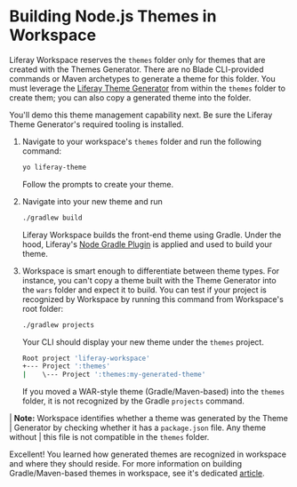 # Building Node.js Themes in Workspace

Liferay Workspace reserves the `themes` folder only for themes that are created 
with the Themes Generator. There are no Blade CLI-provided commands or Maven 
archetypes to generate a theme for this folder. You must leverage the 
[Liferay Theme Generator](/developer/reference/-/knowledge_base/7-2/theme-generator) 
from within the `themes` folder to create them; you can also copy a generated
theme into the folder.

You'll demo this theme management capability next. Be sure the Liferay Theme
Generator's required tooling is installed.

1.  Navigate to your workspace's `themes` folder and run the following command:

    ```bash
    yo liferay-theme
    ```

    Follow the prompts to create your theme.

2.  Navigate into your new theme and run

    ```bash
    ./gradlew build
    ```

    Liferay Workspace builds the front-end theme using Gradle. Under the hood,
    Liferay's 
    [Node Gradle Plugin](/developer/reference/-/knowledge_base/7-2/node-gradle-plugin)
    is applied and used to build your theme.

3.  Workspace is smart enough to differentiate between theme types. For
    instance, you can't copy a theme built with the Theme Generator into the
    `wars` folder and expect it to build. You can test if your project is
    recognized by Workspace by running this command from Workspace's root
    folder:

    ```bash
    ./gradlew projects
    ```

    Your CLI should display your new theme under the `themes` project.

    ```bash
    Root project 'liferay-workspace'
    +--- Project ':themes'
    |    \--- Project ':themes:my-generated-theme'
    ```

    If you moved a WAR-style theme (Gradle/Maven-based) into the `themes`
    folder, it is not recognized by the Gradle `projects` command.

| **Note:** Workspace identifies whether a theme was generated by the Theme
| Generator by checking whether it has a `package.json` file. Any theme without
| this file is not compatible in the `themes` folder.

Excellent! You learned how generated themes are recognized in workspace and 
where they should reside. For more information on building Gradle/Maven-based
themes in workspace, see it's dedicated
[article](/developer/reference/-/knowledge_base/7-2/building-gradle-maven-themes-in-liferay-workspace).
